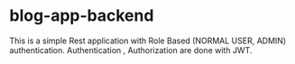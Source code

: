 # blog-app-backend
This is a simple Rest application with Role Based (NORMAL USER, ADMIN) authentication.
Authentication , Authorization are done with JWT.
